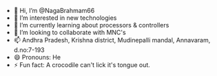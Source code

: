 - 👋 Hi, I’m @NagaBrahmam66
- 👀 I’m interested in new technologies 
- 🌱 I’m currently learning about processors & controllers
- 💞️ I’m looking to collaborate with MNC's
- 📫 Andhra Pradesh, Krishna district, Mudinepalli mandal, Annavaram, d.no:7-193
- 😄 Pronouns: He
- ⚡ Fun fact: A crocodile can't lick it's tongue out.




<!---
NagaBrahmam66/NagaBrahmam66 is a ✨ special ✨ repository because its `README.md` (this file) appears on your GitHub profile.
You can click the Preview link to take a look at your changes.
--->
